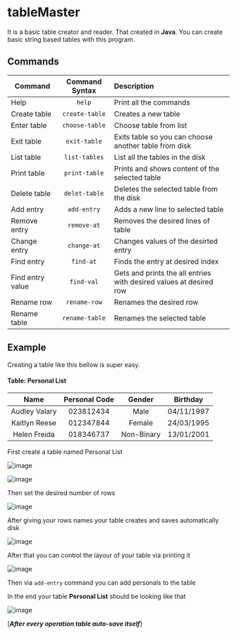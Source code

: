 # tableMaster

It is a basic table creator and reader. That created in **Java**. You can create basic string based tables with this program.

## Commands


| Command       | Command Syntax  | Description  |
| ------------- |:-------------:| :-----|
| Help          | `help`          | Print all the commands |
| Create table  | `create-table`  | Creates a new table    |
| Enter table   | ``choose-table``| Choose table from list |
| Exit table    | ``exit-table``  | Exits table so you can choose another table from disk |
| List table    | ``list-tables`` | List all the tables in the disk |
| Print table   | ``print-table`` | Prints and shows content of the selected table |
| Delete table  | ``delet-table`` | Deletes the selected table from the disk |
| Add entry     | ``add-entry``   | Adds a new line to selected table |
| Remove entry  | ``remove-at``   | Removes the desired lines of table |
| Change entry  | ``change-at``   | Changes values of the desirted entry |
| Find entry    | ``find-at``     | Finds the entry at desired index |
| Find entry value| ``find-val``  | Gets and prints the all entries with desired values at desired row |
| Rename row    | ``rename-row``  | Renames the desired row |
| Rename table  | ``rename-table``| Renames the selected table |

## Example

Creating a table like this bellow is super easy.

#### Table: Personal List

| Name | Personal Code | Gender | Birthday |
| :--: | :------------: | :-----: | :------: |
| Audley Valary | 023812434 | Male | 04/11/1997 |
| Kaitlyn Reese | 012347844 | Female | 24/03/1995 |
| Helen Freida  | 018346737 | Non-Binary | 13/01/2001 |

First create a table named Personal List

![image](https://user-images.githubusercontent.com/86157542/222253606-286e4cd4-f028-4375-8e89-87ed8761bc85.png)

![image](https://user-images.githubusercontent.com/86157542/222253806-b37ed226-79dc-4e12-bfbb-42096502e2a3.png)

Then set the desired number of rows

![image](https://user-images.githubusercontent.com/86157542/222255432-60e405bc-dcad-4017-b6e4-c25dfc9a3fb8.png)

After giving your rows names your table creates and saves automatically disk

![image](https://user-images.githubusercontent.com/86157542/222255694-f8a97954-ae0c-4014-8d8a-60686e1bc6c8.png)

After that you can control the layour of your table via printing it

![image](https://user-images.githubusercontent.com/86157542/222256187-d92a3918-cf1b-4c52-8a50-b43d13c1e433.png)

Then via ``add-entry`` command you can add personals to the table

In the end your table **Personal List** should be looking like that

![image](https://user-images.githubusercontent.com/86157542/222256858-7f628333-e0b2-4100-ae0d-ee6d346c6041.png)

[***After every operation table auto-save itself***]
